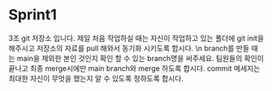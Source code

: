 # Sprint1
3조 git 저장소 입니다.
제일 처음 작업하실 때는 자신이 작업하고 있는 폴더에 git init을 해주시고 저장소의 자료를 pull 해와서 동기화 시키도록 합시다. \n
branch를 만들 때는 main을 제외한 본인 것인지 확인 할 수 있는 branch명을 써주세요.
팀원들의 확인이 끝나고 최종 merge시에만 main branch와 merge 하도록 합시다.
commit 메세지는 최대한 자신이 무엇을 했는지 알 수 있도록 정하도록 합시다.
